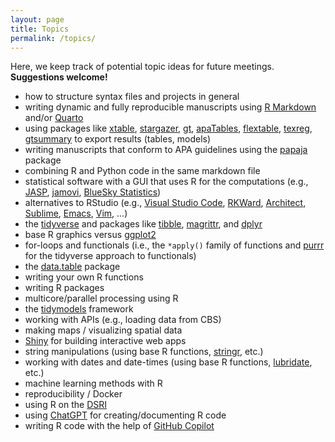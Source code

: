 ```yaml
---
layout: page
title: Topics
permalink: /topics/
---
```


Here, we keep track of potential topic ideas for future meetings. **Suggestions welcome!**

* how to structure syntax files and projects in general
* writing dynamic and fully reproducible manuscripts using [R Markdown](https://rmarkdown.rstudio.com) and/or [Quarto](https://quarto.org)
* using packages like [xtable](https://cran.r-project.org/package=xtable), [stargazer](https://cran.r-project.org/package=stargazer), [gt](https://gt.rstudio.com/), [apaTables](https://cran.r-project.org/package=apaTables), [flextable](https://cran.r-project.org/package=flextable), [texreg](https://cran.r-project.org/package=texreg), [gtsummary](https://cran.r-project.org/package=gtsummary) to export results (tables, models)
* writing manuscripts that conform to APA guidelines using the [papaja](https://cran.r-project.org/package=papaja) package
* combining R and Python code in the same markdown file
* statistical software with a GUI that uses R for the computations (e.g., [JASP](https://jasp-stats.org/), [jamovi](https://www.jamovi.org/), [BlueSky Statistics](https://www.blueskystatistics.com))
* alternatives to RStudio (e.g., [Visual Studio Code](https://code.visualstudio.com), [RKWard](https://rkward.kde.org), [Architect](https://www.getarchitect.io), [Sublime](https://www.sublimetext.com), [Emacs](https://www.gnu.org/software/emacs/), [Vim](https://www.vim.org), ...)
* the [tidyverse](https://www.tidyverse.org) and packages like [tibble](https://tibble.tidyverse.org), [magrittr](https://magrittr.tidyverse.org), and [dplyr](https://dplyr.tidyverse.org)
* base R graphics versus [ggplot2](https://ggplot2.tidyverse.org)
* for-loops and functionals (i.e., the `*apply()` family of functions and [purrr](https://purrr.tidyverse.org) for the tidyverse approach to functionals)
* the [data.table](https://cran.r-project.org/package=data.table) package
* writing your own R functions
* writing R packages
* multicore/parallel processing using R
* the [tidymodels](https://www.tidymodels.org) framework
* working with APIs (e.g., loading data from CBS)
* making maps / visualizing spatial data
* [Shiny](https://shiny.rstudio.com) for building interactive web apps
* string manipulations (using base R functions, [stringr](https://stringr.tidyverse.org), etc.)
* working with dates and date-times (using base R functions, [lubridate](https://lubridate.tidyverse.org), etc.)
* machine learning methods with R
* reproducibility / Docker
* using R on the [DSRI](https://dsri.maastrichtuniversity.nl)
* using [ChatGPT](https://openai.com/blog/chatgpt/) for creating/documenting R code
* writing R code with the help of [GitHub Copilot](https://github.com/features/copilot)
